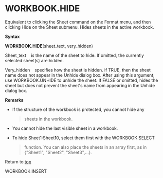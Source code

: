 WORKBOOK.HIDE
=============

Equivalent to clicking the Sheet command on the Format menu, and then
clicking Hide on the Sheet submenu. Hides sheets in the active workbook.

**Syntax**

**WORKBOOK.HIDE**(sheet\_text, very\_hidden)

Sheet\_text    is the name of the sheet to hide. If omitted, the
currently selected sheet(s) are hidden.

Very\_hidden    specifies how the sheet is hidden. If TRUE, then the
sheet name does not appear in the Unhide dialog box. After using this
argument, use WORKBOOK.UNHIDE to unhide the sheet. If FALSE or omitted,
hides the sheet but does not prevent the sheet\'s name from appearing in
the Unhide dialog box.

**Remarks**

-   If the structure of the workbook is protected, you cannot hide any
    > sheets in the workbook.

-   You cannot hide the last visible sheet in a workbook.

-   To hide Sheet1:Sheet10, select them first with the WORKBOOK.SELECT
    > function. You can also place the sheets in an array first, as in
    > {\"Sheet1\", \"Sheet2\", \"Sheet3\",\...}.

Return to [top](#T)

WORKBOOK.INSERT
